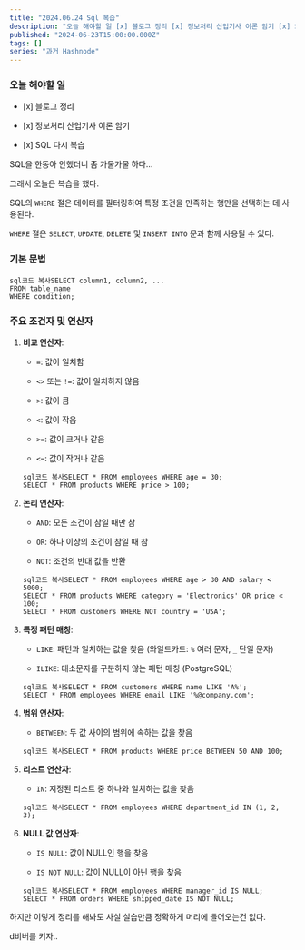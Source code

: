 ```yaml
---
title: "2024.06.24 Sql 복습"
description: "오늘 해야할 일 [x] 블로그 정리 [x] 정보처리 산업기사 이론 암기 [x] SQL 다시 복습 SQL을 한동아 안했더니 좀 가물가물 하다... 그래서 오늘은 복습을 했다. SQL의 WHERE 절은 데이터를 필터링하여 특정 조건을 만족하는 행만을 선택하는 데 사용된다. WHERE 절은 SELECT, UPDATE, DELETE 및 INSERT INTO 문과 함께 사용될 수 있다. 기본 문법 sql코드 복사SELECT column1, co..."
published: "2024-06-23T15:00:00.000Z"
tags: []
series: "과거 Hashnode"
---
```


### 오늘 해야할 일

* \[x\] 블로그 정리
    
* \[x\] 정보처리 산업기사 이론 암기
    
* \[x\] SQL 다시 복습
    

SQL을 한동아 안했더니 좀 가물가물 하다...

그래서 오늘은 복습을 했다.

SQL의 `WHERE` 절은 데이터를 필터링하여 특정 조건을 만족하는 행만을 선택하는 데 사용된다.

`WHERE` 절은 `SELECT`, `UPDATE`, `DELETE` 및 `INSERT INTO` 문과 함께 사용될 수 있다.

### 기본 문법

```plaintext
sql코드 복사SELECT column1, column2, ...
FROM table_name
WHERE condition;
```

### 주요 조건자 및 연산자

1. **비교 연산자**:
    
    * `=`: 값이 일치함
        
    * `<>` 또는 `!=`: 값이 일치하지 않음
        
    * `>`: 값이 큼
        
    * `<`: 값이 작음
        
    * `>=`: 값이 크거나 같음
        
    * `<=`: 값이 작거나 같음
        
    
    ```plaintext
    sql코드 복사SELECT * FROM employees WHERE age = 30;
    SELECT * FROM products WHERE price > 100;
    ```
    
2. **논리 연산자**:
    
    * `AND`: 모든 조건이 참일 때만 참
        
    * `OR`: 하나 이상의 조건이 참일 때 참
        
    * `NOT`: 조건의 반대 값을 반환
        
    
    ```plaintext
    sql코드 복사SELECT * FROM employees WHERE age > 30 AND salary < 5000;
    SELECT * FROM products WHERE category = 'Electronics' OR price < 100;
    SELECT * FROM customers WHERE NOT country = 'USA';
    ```
    
3. **특정 패턴 매칭**:
    
    * `LIKE`: 패턴과 일치하는 값을 찾음 (와일드카드: `%` 여러 문자, `_` 단일 문자)
        
    * `ILIKE`: 대소문자를 구분하지 않는 패턴 매칭 (PostgreSQL)
        
    
    ```plaintext
    sql코드 복사SELECT * FROM customers WHERE name LIKE 'A%';
    SELECT * FROM employees WHERE email LIKE '%@company.com';
    ```
    
4. **범위 연산자**:
    
    * `BETWEEN`: 두 값 사이의 범위에 속하는 값을 찾음
        
    
    ```plaintext
    sql코드 복사SELECT * FROM products WHERE price BETWEEN 50 AND 100;
    ```
    
5. **리스트 연산자**:
    
    * `IN`: 지정된 리스트 중 하나와 일치하는 값을 찾음
        
    
    ```plaintext
    sql코드 복사SELECT * FROM employees WHERE department_id IN (1, 2, 3);
    ```
    
6. **NULL 값 연산자**:
    
    * `IS NULL`: 값이 NULL인 행을 찾음
        
    * `IS NOT NULL`: 값이 NULL이 아닌 행을 찾음
        
    
    ```plaintext
    sql코드 복사SELECT * FROM employees WHERE manager_id IS NULL;
    SELECT * FROM orders WHERE shipped_date IS NOT NULL;
    ```
    

하지만 이렇게 정리를 해봐도 사실 실습만큼 정확하게 머리에 들어오는건 없다.

d비버를 키자..